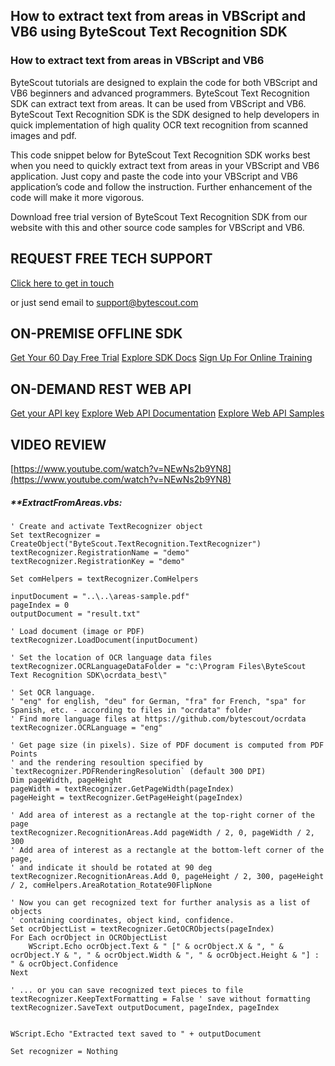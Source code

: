 ## How to extract text from areas in VBScript and VB6 using ByteScout Text Recognition SDK

### How to extract text from areas in VBScript and VB6

ByteScout tutorials are designed to explain the code for both VBScript and VB6 beginners and advanced programmers. ByteScout Text Recognition SDK can extract text from areas. It can be used from VBScript and VB6. ByteScout Text Recognition SDK is the SDK designed to help developers in quick implementation of high quality OCR text recognition from scanned images and pdf.

This code snippet below for ByteScout Text Recognition SDK works best when you need to quickly extract text from areas in your VBScript and VB6 application. Just copy and paste the code into your VBScript and VB6 application’s code and follow the instruction. Further enhancement of the code will make it more vigorous.

Download free trial version of ByteScout Text Recognition SDK from our website with this and other source code samples for VBScript and VB6.

## REQUEST FREE TECH SUPPORT

[Click here to get in touch](https://bytescout.zendesk.com/hc/en-us/requests/new?subject=ByteScout%20Text%20Recognition%20SDK%20Question)

or just send email to [support@bytescout.com](mailto:support@bytescout.com?subject=ByteScout%20Text%20Recognition%20SDK%20Question) 

## ON-PREMISE OFFLINE SDK 

[Get Your 60 Day Free Trial](https://bytescout.com/download/web-installer?utm_source=github-readme)
[Explore SDK Docs](https://bytescout.com/documentation/index.html?utm_source=github-readme)
[Sign Up For Online Training](https://academy.bytescout.com/)


## ON-DEMAND REST WEB API

[Get your API key](https://pdf.co/documentation/api?utm_source=github-readme)
[Explore Web API Documentation](https://pdf.co/documentation/api?utm_source=github-readme)
[Explore Web API Samples](https://github.com/bytescout/ByteScout-SDK-SourceCode/tree/master/PDF.co%20Web%20API)

## VIDEO REVIEW

[https://www.youtube.com/watch?v=NEwNs2b9YN8](https://www.youtube.com/watch?v=NEwNs2b9YN8)




<!-- code block begin -->

##### ****ExtractFromAreas.vbs:**
    
```
' Create and activate TextRecognizer object
Set textRecognizer = CreateObject("ByteScout.TextRecognition.TextRecognizer")
textRecognizer.RegistrationName = "demo"
textRecognizer.RegistrationKey = "demo"

Set comHelpers = textRecognizer.ComHelpers

inputDocument = "..\..\areas-sample.pdf"
pageIndex = 0
outputDocument = "result.txt"

' Load document (image or PDF)
textRecognizer.LoadDocument(inputDocument)

' Set the location of OCR language data files
textRecognizer.OCRLanguageDataFolder = "c:\Program Files\ByteScout Text Recognition SDK\ocrdata_best\"

' Set OCR language.
' "eng" for english, "deu" for German, "fra" for French, "spa" for Spanish, etc. - according to files in "ocrdata" folder
' Find more language files at https://github.com/bytescout/ocrdata
textRecognizer.OCRLanguage = "eng" 

' Get page size (in pixels). Size of PDF document is computed from PDF Points 
' and the rendering resoultion specified by `textRecognizer.PDFRenderingResolution` (default 300 DPI)
Dim pageWidth, pageHeight
pageWidth = textRecognizer.GetPageWidth(pageIndex)
pageHeight = textRecognizer.GetPageHeight(pageIndex)

' Add area of interest as a rectangle at the top-right corner of the page
textRecognizer.RecognitionAreas.Add pageWidth / 2, 0, pageWidth / 2, 300
' Add area of interest as a rectangle at the bottom-left corner of the page,
' and indicate it should be rotated at 90 deg
textRecognizer.RecognitionAreas.Add 0, pageHeight / 2, 300, pageHeight / 2, comHelpers.AreaRotation_Rotate90FlipNone

' Now you can get recognized text for further analysis as a list of objects 
' containing coordinates, object kind, confidence.
Set ocrObjectList = textRecognizer.GetOCRObjects(pageIndex)
For Each ocrObject in OCRObjectList
    WScript.Echo ocrObject.Text & " [" & ocrObject.X & ", " & ocrObject.Y & ", " & ocrObject.Width & ", " & ocrObject.Height & "] : " & ocrObject.Confidence
Next

' ... or you can save recognized text pieces to file
textRecognizer.KeepTextFormatting = False ' save without formatting
textRecognizer.SaveText outputDocument, pageIndex, pageIndex


WScript.Echo "Extracted text saved to " + outputDocument

Set recognizer = Nothing


```

<!-- code block end -->